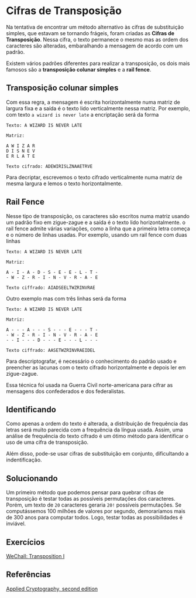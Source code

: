# Cifras de Transposição
Na tentativa de encontrar um método alternativo às cifras de substituição simples, que estavam se tornando frágeis, foram criadas as __Cifras de Transposição__. Nessa cifra, o texto permanece o mesmo mas as ordem dos caracteres são alteradas, embaralhando a mensagem de acordo com um padrão.

Existem vários padrões diferentes para realizar a transposição, os dois mais famosos são a __transposição colunar simples__ e a __rail fence__.

## Transposição colunar simples

Com essa regra, a mensagem é escrita horizontalmente numa matriz de largura fixa e a saída é o texto lido verticalmente nessa matriz. Por exemplo, com texto `a wizard is never late` a encriptação será da forma

```
Texto: A WIZARD IS NEVER LATE

Matriz:

A W I Z A R
D I S N E V
E R L A T E

Texto cifrado: ADEWIRISLZNAAETRVE
```

Para decriptar, escrevemos o texto cifrado verticalmente numa matriz de mesma largura e lemos o texto horizontalmente.

## Rail Fence

Nesse tipo de transposição, os caracteres são escritos numa matriz usando um padrão fixo em zigue-zague e a saída é o texto lido horizontalmente. o rail fence admite várias variações, como a linha que a primeira letra começa e o número de linhas usadas. Por exemplo, usando um rail fence com duas linhas

```
Texto: A WIZARD IS NEVER LATE

Matriz:

A - I - A - D - S - E - E - L - T -
- W - Z - R - I - N - V - R - A - E

Texto ciffrado: AIADSEELTWZRINVRAE
```

Outro exemplo mas com três linhas será da forma
```
Texto: A WIZARD IS NEVER LATE

Matriz:

A - - - A - - - S - - - E - - - T -
- W - Z - R - I - N - V - R - A - E
- - I - - - D - - - E - - - L - - -

Texto ciffrado: AASETWZRINVRAEIDEL
```
Para descriptografar, é necessário o conhecimento do padrão usado e preencher as lacunas com o texto cifrado horizontalmente e depois ler em zigue-zague.

Essa técnica foi usada na Guerra Civil norte-americana para cifrar as mensagens dos confederados e dos federalistas.

## Identificando
Como apenas a ordem do texto é alterada, a distribuição de frequência das letras será muito parecida com a frequência da língua usada. Assim, uma análise de frequência do texto cifrado é um ótimo método para identificar o uso de uma cifra de transposição.

Além disso, pode-se usar cifras de substituição em conjunto, dificultando a indentificação.

## Solucionando
Um primeiro método que podemos pensar para quebrar cifras de transposição é testar todas as possíveis permutações dos caracteres. Porém, um texto de `20` caracteres geraria `20!` possíveis permutações. Se computássemos 100 milhões de valores por segundo, demoraríamos mais de 300 anos para computar todos. Logo, testar todas as possibilidades é inviável.

## Exercícios

[WeChall: Transposition I ](https://www.wechall.net/challenge/training/crypto/transposition1/index.php)

## Referências

[Applied Cryptography, second edition](https://doc.lagout.org/security/Crypto/%28eBook%29%20Bruce%20Schneier%20-%20Applied%20Cryptography%2C%20Second%20Edition%20-%20John%20Wiley%20%26%20Sons%20%5BISBN0471128457%5D.pdf)
